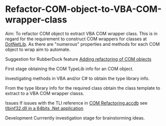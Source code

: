 # Refactor-COM-object-to-VBA-COM-wrapper-class

Aim: To refactor COM object to extract VBA COM wrapper class.  This is in regard for the requirement to construct COM wrappers for classes at [DotNetLib]( https://github.com/MarkJohnstoneGitHub/DotNetLib).  As there are "numerous" properties and methods for each COM object to wrap aim to automate.

Suggestion for RubberDuck feature [Adding refactoring of COM objects](https://github.com/rubberduck-vba/Rubberduck/discussions/6111)

First stage obtaining the COM TypeLib info for an COM object.

Investigating methods in VBA and/or C# to obtain the type library info.

From the type library info for the required class obtain the class template to extract to a VBA COM wrapper classs.

Issues
If issues with the TLI reference in [COM Refactoring.accdb](https://github.com/MarkJohnstoneGitHub/Refactor-COM-object-to-VBA-COM-wrapper-class/blob/main/COM%20Refactoring.accdb) see [tlbinf32.dll in a 64bits .Net application](https://stackoverflow.com/questions/42569377/tlbinf32-dll-in-a-64bits-net-application/42581513#42581513)


Development
Currrently investigation stage for brainstorming ideas.
